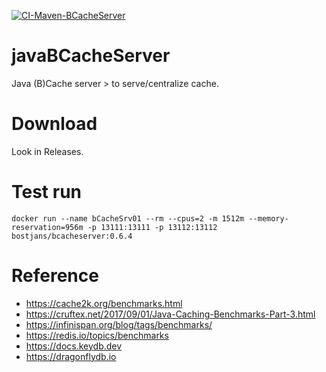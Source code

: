 [![CI-Maven-BCacheServer](https://github.com/bostjans/javaBCacheServer/actions/workflows/maven.yml/badge.svg)](https://github.com/bostjans/javaBCacheServer/actions/workflows/maven.yml)

# javaBCacheServer
Java (B)Cache server > to serve/centralize cache.


# Download

Look in Releases.


# Test run

```
docker run --name bCacheSrv01 --rm --cpus=2 -m 1512m --memory-reservation=956m -p 13111:13111 -p 13112:13112 bostjans/bcacheserver:0.6.4
```


# Reference

* https://cache2k.org/benchmarks.html
* https://cruftex.net/2017/09/01/Java-Caching-Benchmarks-Part-3.html
* https://infinispan.org/blog/tags/benchmarks/
* https://redis.io/topics/benchmarks
* https://docs.keydb.dev
* https://dragonflydb.io